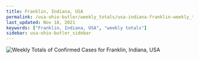 ```yaml
---
title: Franklin, Indiana, USA
permalink: /usa-ohio-butler/weekly_totals/usa-indiana-franklin-weekly_totals.html
last_updated: Nov 18, 2021
keywords: ["Franklin, Indiana, USA", "weekly totals"]
sidebar: usa-ohio-butler_sidebar
---
```


![Weekly Totals of Confirmed Cases for Franklin, Indiana, USA](/covid_tracker/images/graphs/usa-indiana-franklin-weekly_totals_graph.png)
